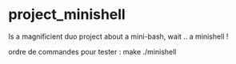 # project_minishell
Is a magnificient duo project about a mini-bash, wait .. a minishell !

ordre de commandes pour tester :
make
./minishell
